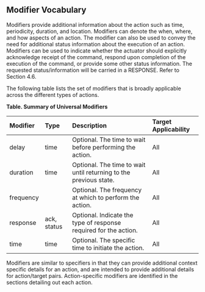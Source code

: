 ## Modifier Vocabulary
Modifiers provide additional information about the action such as time, periodicity, duration, and location. Modifiers can denote the when, where, and how aspects of an action. The modifier can also be used to convey the need for additional status information about the execution of an action.  Modifiers can be used to indicate whether the actuator should explicitly acknowledge receipt of the command, respond upon completion of the execution of the command, or provide some other status information. The requested status/information will be carried in a RESPONSE. Refer to Section 4.6.

The following table lists the set of modifiers that is broadly applicable across the different types of actions.

**Table. Summary of Universal Modifiers**

| Modifier | Type | Description | Target Applicability | 
| :--- | :--- | :--- | :--- | 
| delay | time | Optional.  The time to wait before performing the action. | All | 
| duration | time | Optional.  The time to wait until returning to the previous state. | All | 
| frequency |  | Optional.  The frequency at which to perform the action. | All | 
| response | ack, status | Optional.  Indicate the type of response required for the action. | All | 
| time | time | Optional.  The specific time to initiate the action. | All | 

Modifiers are similar to specifiers in that they can provide additional context specific details for an action, and are intended to provide additional details for action/target pairs. Action-specific modifiers are identified in the sections detailing out each action.

